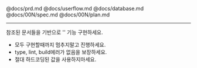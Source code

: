 @docs/prd.md
@docs/userflow.md
@docs/database.md
@docs/00N/spec.md
@docs/00N/plan.md

---

참조된 문서들을 기반으로 '' 기능 구현하세요.

- 모두 구현할때까지 멈추지말고 진행하세요.
- type, lint, build에러가 없음을 보장하세요.
- 절대 하드코딩된 값을 사용하지마세요.
